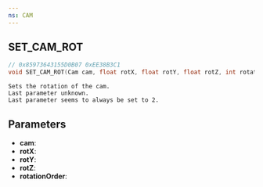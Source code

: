 ```yaml
---
ns: CAM
---
```

## SET_CAM_ROT

```c
// 0x85973643155D0B07 0xEE38B3C1
void SET_CAM_ROT(Cam cam, float rotX, float rotY, float rotZ, int rotationOrder);
```

```
Sets the rotation of the cam.  
Last parameter unknown.  
Last parameter seems to always be set to 2.  
```

## Parameters
* **cam**: 
* **rotX**: 
* **rotY**: 
* **rotZ**: 
* **rotationOrder**: 

